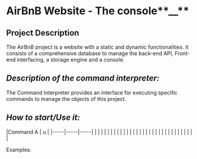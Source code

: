 # AirBnB Website - The console**__**
## **Project Description**
The AirBnB project is a website with a static and dynamic functionalities. It consists of a comprehensive database to 
manage the back-end API, Front-end interfacing, a storage engine and a console.


## _**Description of the command interpreter:**_
The Command Interpreter provides an interface for executing specific commands to manage the objects 
of this project. 

## **_How to start/Use it:_**

|Command A  | u   |
|-----|-----|-----|
|     |     |     |
|     |     |     |
|     |     |     |
|     |     |     |
|     |     |     |
|     |     |     |
|     |     |     |
|     |     |     |



Examples:

